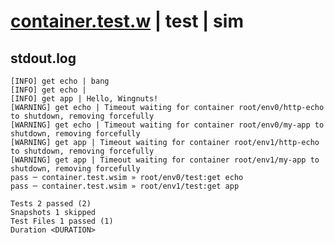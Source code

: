 # [container.test.w](../../../../../../examples/tests/sdk_tests/container/container.test.w) | test | sim

## stdout.log
```log
[INFO] get echo | bang
[INFO] get echo | 
[INFO] get app | Hello, Wingnuts!
[WARNING] get echo | Timeout waiting for container root/env0/http-echo to shutdown, removing forcefully
[WARNING] get echo | Timeout waiting for container root/env0/my-app to shutdown, removing forcefully
[WARNING] get app | Timeout waiting for container root/env1/http-echo to shutdown, removing forcefully
[WARNING] get app | Timeout waiting for container root/env1/my-app to shutdown, removing forcefully
pass ─ container.test.wsim » root/env0/test:get echo
pass ─ container.test.wsim » root/env1/test:get app 

Tests 2 passed (2)
Snapshots 1 skipped
Test Files 1 passed (1)
Duration <DURATION>
```

